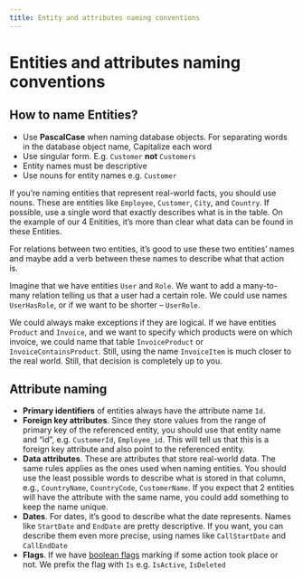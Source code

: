 ```yaml
---
title: Entity and attributes naming conventions
---
```


# Entities and attributes naming conventions

## How to name Entities?

<!-- https://www.sqlshack.com/learn-sql-naming-conventions/ -->

* Use **PascalCase** when naming database objects. For separating words in the database object name, Capitalize each word
* Use singular form. E.g. `Customer` **not** `Customers`
* Entity names must be descriptive
* Use nouns for entity names e.g. `Customer`

If you’re naming entities that represent real-world facts, you should use nouns. These are entities like `Employee`, `Customer`, `City`, and `Country`. If possible, use a single word that exactly describes what is in the table. On the example of our 4 Enitities, it’s more than clear what data can be found in these Entities.

For relations between two entities, it’s good to use these two entities’ names and maybe add a verb between these names to describe what that action is.

Imagine that we have entities `User` and `Role`. We want to add a many-to-many relation telling us that a user had a certain role. We could use names `UserHasRole`, or if we want to be shorter – `UserRole`.

We could always make exceptions if they are logical. If we have entities  `Product` and `Invoice`, and we want to specify which products were on which invoice, we could name that table `InvoiceProduct` or `InvoiceContainsProduct`. Still, using the name `InvoiceItem` is much closer to the real world. Still, that decision is completely up to you.

## Attribute naming

* **Primary identifiers** of entities always have the attribute name `Id`.
* **Foreign key attributes**. Since they store values from the range of primary key of the referenced entity, you should use that entity name and “id”, e.g. `CustomerId`, `Employee_id`. This will tell us that this is a foreign key attribute and also point to the referenced entity.
* **Data attributes**. These are attributes that store real-world data. The same rules applies as the ones used when naming entities. You should use the least possible words to describe what is stored in that column, e.g., `CountryName`, `CountryCode`, `CustomerName`. If you expect that 2 entities will have the attribute with the same name, you could add something to keep the name unique.
* **Dates**. For dates, it’s good to describe what the date represents. Names like `StartDate` and `EndDate` are pretty descriptive. If you want, you can describe them even more precise, using names like `CallStartDate` and `CallEndDate`
* **Flags**. If we have [boolean flags](common-glossary-template.html#boolean-flag) marking if some action took place or not. We prefix the flag with `Is` e.g. `IsActive`, `IsDeleted`
